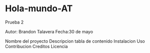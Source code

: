 # Hola-mundo-AT
Prueba 2 

Autor: Brandon Talavera
Fecha:30 de mayo

Nombre del proyecto
Descripcion
tabla de contenido
Instalacion
Uso
Contribucion
Creditos
Licencia 

